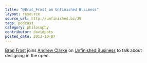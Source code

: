 ```yaml
---
title: "@Brad_Frost on Unfinished Business"
layout: resource
source_url: http://unfinished.bz/39
tags: podcast
category: philosophy
contributor: davidpots
posted_date: 2013-10-07
---
```


[Brad Frost](http://www.twitter.com/brad_frost) joins [Andrew Clarke](http://www.twitter.com/malarkey) on [Unfinished Business](http://www.twitter.com/unfinishedbz) to talk about designing in the open.
